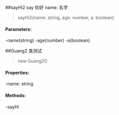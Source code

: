 ##sayHi2
say 你好
name: 名字

> sayHi2(name: string, age: number, a: boolean)

#### Parameters:

-name(string)
-age(number)
-a(boolean)

##Guang2
类测试

> new Guang2()

#### Properties:

-name: string

#### Methods:

-sayHi

